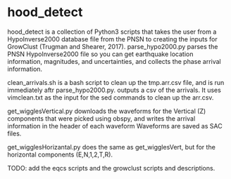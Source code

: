 # hood_detect
hood_detect is a collection of Python3 scripts that takes the user from a HypoInverse2000 database file from the PNSN to creating the inputs for GrowClust (Trugman and Shearer, 2017). 
parse_hypo2000.py parses the PNSN HypoInverse2000 file so you can get earthquake location information, magnitudes, and uncertainties, and collects the phase arrival information. 

clean_arrivals.sh is a bash script to clean up the tmp.arr.csv file, and is run immediately aftr parse_hypo2000.py. outputs a csv of the arrivals. It uses vimclean.txt as the input for the sed commands to clean up the arr.csv. 

get_wigglesVertical.py downloads the waveforms for the Vertical (Z) components that were picked using obspy, and writes the arrival information in the header of each waveform
  Waveforms are saved as SAC files.

get_wigglesHorizantal.py does the same as get_wigglesVert, but for the horizontal components (E,N,1,2,T,R). 

TODO: add the eqcs scripts and the growclust scripts and descriptions. 


